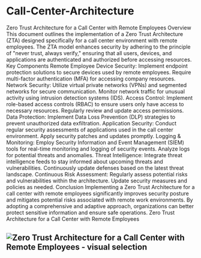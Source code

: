 # Call-Center-Architecture
Zero Trust Architecture for a Call Center with Remote Employees
Overview
This document outlines the implementation of a Zero Trust Architecture (ZTA) designed specifically for a call center environment with remote employees. The ZTA model enhances security by adhering to the principle of "never trust, always verify," ensuring that all users, devices, and applications are authenticated and authorized before accessing resources.
Key Components
Remote Employee Device Security:
Implement endpoint protection solutions to secure devices used by remote employees.
Require multi-factor authentication (MFA) for accessing company resources.
Network Security:
Utilize virtual private networks (VPNs) and segmented networks for secure communication.
Monitor network traffic for unusual activity using intrusion detection systems (IDS).
Access Control:
Implement role-based access controls (RBAC) to ensure users only have access to necessary resources.
Regularly review and update access permissions.
Data Protection:
Implement Data Loss Prevention (DLP) strategies to prevent unauthorized data exfiltration.
Application Security:
Conduct regular security assessments of applications used in the call center environment.
Apply security patches and updates promptly.
Logging & Monitoring:
Employ Security Information and Event Management (SIEM) tools for real-time monitoring and logging of security events.
Analyze logs for potential threats and anomalies.
Threat Intelligence:
Integrate threat intelligence feeds to stay informed about upcoming threats and vulnerabilities.
Continuously update defenses based on the latest threat landscape.
Continuous Risk Assessment:
Regularly assess potential risks and vulnerabilities within the architecture.
Update security measures and policies as needed.
Conclusion
Implementing a Zero Trust Architecture for a call center with remote employees significantly improves security posture and mitigates potential risks associated with remote work environments. By adopting a comprehensive and adaptive approach, organizations can better protect sensitive information and ensure safe operations.
Zero Trust Architecture for a Call Center with Remote Employees

##  ![Zero Trust Architecture for a Call Center with Remote Employees - visual selection](https://github.com/user-attachments/assets/268b5a56-29f1-494b-9c74-d17747db2097)
